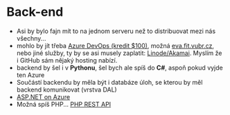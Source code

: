 # Back-end
- Asi by bylo fajn mít to na jednom serveru než to distribuovat mezi nás všechny...
- mohlo by jít třeba [Azure DevOps (kredit $100)](https://azure.microsoft.com/en-us/free/students/), možná [eva.fit.vubr.cz](https://www.fit.vut.cz/units/cvt/net/unixintro.php.en), nebo jiné služby, ty by se asi musely zaplatit: [Linode/Akamai](https://www.linode.com). Myslím že i GitHub sám nějaký hosting nabízí.
- backend by šel i v **Pythonu**, šel bych ale spíš do **C#**, aspoň pokud vyjde ten Azure
- Součástí backendu by měla být i databáze úloh, se kterou by měl backend komunikovat (vrstva DAL)
- [ASP.NET on Azure](https://learn.microsoft.com/en-us/azure/app-service/quickstart-dotnetcore?tabs=net60&pivots=development-environment-azure-portal)
- Možná spíš PHP... [PHP REST API](https://code.tutsplus.com/tutorials/how-to-build-a-simple-rest-api-in-php--cms-37000)